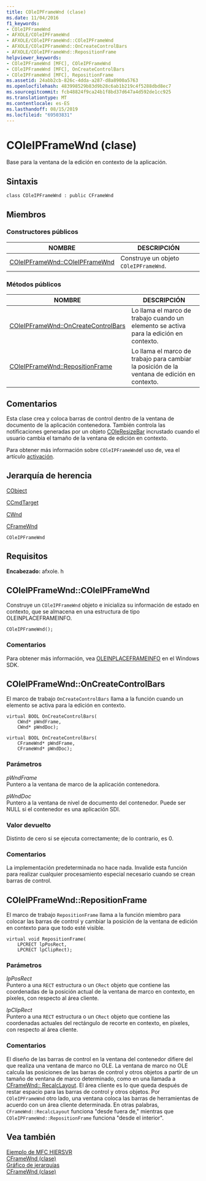 ```yaml
---
title: COleIPFrameWnd (clase)
ms.date: 11/04/2016
f1_keywords:
- COleIPFrameWnd
- AFXOLE/COleIPFrameWnd
- AFXOLE/COleIPFrameWnd::COleIPFrameWnd
- AFXOLE/COleIPFrameWnd::OnCreateControlBars
- AFXOLE/COleIPFrameWnd::RepositionFrame
helpviewer_keywords:
- COleIPFrameWnd [MFC], COleIPFrameWnd
- COleIPFrameWnd [MFC], OnCreateControlBars
- COleIPFrameWnd [MFC], RepositionFrame
ms.assetid: 24abb2cb-826c-4dda-a287-d8a8900a5763
ms.openlocfilehash: 483998529b83d9b28c6ab1b219c4f5288dbd8ec7
ms.sourcegitcommit: fcb48824f9ca24b1f8bd37d647a4d592de1cc925
ms.translationtype: MT
ms.contentlocale: es-ES
ms.lasthandoff: 08/15/2019
ms.locfileid: "69503831"
---
```

# <a name="coleipframewnd-class"></a>COleIPFrameWnd (clase)

Base para la ventana de la edición en contexto de la aplicación.

## <a name="syntax"></a>Sintaxis

```
class COleIPFrameWnd : public CFrameWnd
```

## <a name="members"></a>Miembros

### <a name="public-constructors"></a>Constructores públicos

|NOMBRE|DESCRIPCIÓN|
|----------|-----------------|
|[COleIPFrameWnd::COleIPFrameWnd](#coleipframewnd)|Construye un objeto `COleIPFrameWnd`.|

### <a name="public-methods"></a>Métodos públicos

|NOMBRE|DESCRIPCIÓN|
|----------|-----------------|
|[COleIPFrameWnd::OnCreateControlBars](#oncreatecontrolbars)|Lo llama el marco de trabajo cuando un elemento se activa para la edición en contexto.|
|[COleIPFrameWnd::RepositionFrame](#repositionframe)|Lo llama el marco de trabajo para cambiar la posición de la ventana de edición en contexto.|

## <a name="remarks"></a>Comentarios

Esta clase crea y coloca barras de control dentro de la ventana de documento de la aplicación contenedora. También controla las notificaciones generadas por un objeto [COleResizeBar](../../mfc/reference/coleresizebar-class.md) incrustado cuando el usuario cambia el tamaño de la ventana de edición en contexto.

Para obtener más información sobre `COleIPFrameWnd`el uso de, vea el artículo [activación](../../mfc/activation-cpp.md).

## <a name="inheritance-hierarchy"></a>Jerarquía de herencia

[CObject](../../mfc/reference/cobject-class.md)

[CCmdTarget](../../mfc/reference/ccmdtarget-class.md)

[CWnd](../../mfc/reference/cwnd-class.md)

[CFrameWnd](../../mfc/reference/cframewnd-class.md)

`COleIPFrameWnd`

## <a name="requirements"></a>Requisitos

**Encabezado:** afxole. h

##  <a name="coleipframewnd"></a>  COleIPFrameWnd::COleIPFrameWnd

Construye un `COleIPFrameWnd` objeto e inicializa su información de estado en contexto, que se almacena en una estructura de tipo OLEINPLACEFRAMEINFO.

```
COleIPFrameWnd();
```

### <a name="remarks"></a>Comentarios

Para obtener más información, vea [OLEINPLACEFRAMEINFO](/windows/win32/api/oleidl/ns-oleidl-oifi) en el Windows SDK.

##  <a name="oncreatecontrolbars"></a>  COleIPFrameWnd::OnCreateControlBars

El marco de trabajo `OnCreateControlBars` llama a la función cuando un elemento se activa para la edición en contexto.

```
virtual BOOL OnCreateControlBars(
    CWnd* pWndFrame,
    CWnd* pWndDoc);

virtual BOOL OnCreateControlBars(
    CFrameWnd* pWndFrame,
    CFrameWnd* pWndDoc);
```

### <a name="parameters"></a>Parámetros

*pWndFrame*<br/>
Puntero a la ventana de marco de la aplicación contenedora.

*pWndDoc*<br/>
Puntero a la ventana de nivel de documento del contenedor. Puede ser NULL si el contenedor es una aplicación SDI.

### <a name="return-value"></a>Valor devuelto

Distinto de cero si se ejecuta correctamente; de lo contrario, es 0.

### <a name="remarks"></a>Comentarios

La implementación predeterminada no hace nada. Invalide esta función para realizar cualquier procesamiento especial necesario cuando se crean barras de control.

##  <a name="repositionframe"></a>  COleIPFrameWnd::RepositionFrame

El marco de trabajo `RepositionFrame` llama a la función miembro para colocar las barras de control y cambiar la posición de la ventana de edición en contexto para que todo esté visible.

```
virtual void RepositionFrame(
    LPCRECT lpPosRect,
    LPCRECT lpClipRect);
```

### <a name="parameters"></a>Parámetros

*lpPosRect*<br/>
Puntero a una `RECT` estructura o un `CRect` objeto que contiene las coordenadas de la posición actual de la ventana de marco en contexto, en píxeles, con respecto al área cliente.

*lpClipRect*<br/>
Puntero a una `RECT` estructura o un `CRect` objeto que contiene las coordenadas actuales del rectángulo de recorte en contexto, en píxeles, con respecto al área cliente.

### <a name="remarks"></a>Comentarios

El diseño de las barras de control en la ventana del contenedor difiere del que realiza una ventana de marco no OLE. La ventana de marco no OLE calcula las posiciones de las barras de control y otros objetos a partir de un tamaño de ventana de marco determinado, como en una llamada a [CFrameWnd:: RecalcLayout](../../mfc/reference/cframewnd-class.md#recalclayout). El área cliente es lo que queda después de restar espacio para las barras de control y otros objetos. Por `COleIPFrameWnd` otro lado, una ventana coloca las barras de herramientas de acuerdo con un área cliente determinada. En otras palabras, `CFrameWnd::RecalcLayout` funciona "desde fuera de," mientras que `COleIPFrameWnd::RepositionFrame` funciona "desde el interior".

## <a name="see-also"></a>Vea también

[Ejemplo de MFC HIERSVR](../../overview/visual-cpp-samples.md)<br/>
[CFrameWnd (clase)](../../mfc/reference/cframewnd-class.md)<br/>
[Gráfico de jerarquías](../../mfc/hierarchy-chart.md)<br/>
[CFrameWnd (clase)](../../mfc/reference/cframewnd-class.md)
